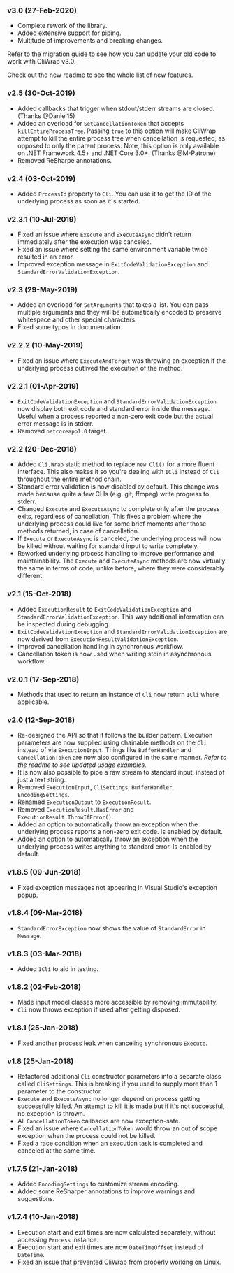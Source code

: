 ### v3.0 (27-Feb-2020)

- Complete rework of the library.
- Added extensive support for piping.
- Multitude of improvements and breaking changes.

Refer to the [migration guide](https://github.com/Tyrrrz/CliWrap/wiki/Migration-guide-(from-v2.5-to-v3.0)) to see how you can update your old code to work with CliWrap v3.0.

Check out the new readme to see the whole list of new features.

### v2.5 (30-Oct-2019)

- Added callbacks that trigger when stdout/stderr streams are closed. (Thanks @Daniel15)
- Added an overload for `SetCancellationToken` that accepts `killEntireProcessTree`. Passing `true` to this option will make CliWrap attempt to kill the entire process tree when cancellation is requested, as opposed to only the parent process. Note, this option is only available on .NET Framework 4.5+ and .NET Core 3.0+. (Thanks @M-Patrone)
- Removed ReSharpe annotations.

### v2.4 (03-Oct-2019)

- Added `ProcessId` property to `Cli`. You can use it to get the ID of the underlying process as soon as it's started.

### v2.3.1 (10-Jul-2019)

- Fixed an issue where `Execute` and `ExecuteAsync` didn't return immediately after the execution was canceled.
- Fixed an issue where setting the same environment variable twice resulted in an error.
- Improved exception message in `ExitCodeValidationException` and `StandardErrorValidationException`.

### v2.3 (29-May-2019)

- Added an overload for `SetArguments` that takes a list. You can pass multiple arguments and they will be automatically encoded to preserve whitespace and other special characters.
- Fixed some typos in documentation.

### v2.2.2 (10-May-2019)

- Fixed an issue where `ExecuteAndForget` was throwing an exception if the underlying process outlived the execution of the method.

### v2.2.1 (01-Apr-2019)

- `ExitCodeValidationException` and `StandardErrorValidationException` now display both exit code and standard error inside the message. Useful when a process reported a non-zero exit code but the actual error message is in stderr.
- Removed `netcoreapp1.0` target.

### v2.2 (20-Dec-2018)

- Added `Cli.Wrap` static method to replace `new Cli()` for a more fluent interface. This also makes it so you're dealing with `ICli` instead of `Cli` throughout the entire method chain.
- Standard error validation is now disabled by default. This change was made because quite a few CLIs (e.g. git, ffmpeg) write progress to stderr.
- Changed `Execute` and `ExecuteAsync` to complete only after the process exits, regardless of cancellation. This fixes a problem where the underlying process could live for some brief moments after those methods returned, in case of cancellation.
- If `Execute` or `ExecuteAsync` is canceled, the underlying process will now be killed without waiting for standard input to write completely.
- Reworked underlying process handling to improve performance and maintainability. The `Execute` and `ExecuteAsync` methods are now virtually the same in terms of code, unlike before, where they were considerably different.

### v2.1 (15-Oct-2018)

- Added `ExecutionResult` to `ExitCodeValidationException` and `StandardErrorValidationException`. This way additional information can be inspected during debugging.
- `ExitCodeValidationException` and `StandardErrorValidationException` are now derived from `ExecutionResultValidationException`.
- Improved cancellation handling in synchronous workflow.
- Cancellation token is now used when writing stdin in asynchronous workflow.

### v2.0.1 (17-Sep-2018)

- Methods that used to return an instance of `Cli` now return `ICli` where applicable.

### v2.0 (12-Sep-2018)

- Re-designed the API so that it follows the builder pattern. Execution parameters are now supplied using chainable methods on the `Cli` instead of via `ExecutionInput`. Things like `BufferHandler` and `CancellationToken` are now also configured in the same manner. *Refer to the readme to see updated usage examples.*
- It is now also possible to pipe a raw stream to standard input, instead of just a text string.
- Removed `ExecutionInput`, `CliSettings`, `BufferHandler`, `EncodingSettings`.
- Renamed `ExecutionOutput` to `ExecutionResult`.
- Removed `ExecutionResult.HasError` and `ExecutionResult.ThrowIfError()`.
- Added an option to automatically throw an exception when the underlying process reports a non-zero exit code. Is enabled by default.
- Added an option to automatically throw an exception when the underlying process writes anything to standard error. Is enabled by default.

### v1.8.5 (09-Jun-2018)

- Fixed exception messages not appearing in Visual Studio's exception popup.

### v1.8.4 (09-Mar-2018)

- `StandardErrorException` now shows the value of `StandardError` in `Message`.

### v1.8.3 (03-Mar-2018)

- Added `ICli` to aid in testing.

### v1.8.2 (02-Feb-2018)

- Made input model classes more accessible by removing immutability.
- `Cli` now throws exception if used after getting disposed.

### v1.8.1 (25-Jan-2018)

- Fixed another process leak when canceling synchronous `Execute`.

### v1.8 (25-Jan-2018)

- Refactored additional `Cli` constructor parameters into a separate class called `CliSettings`. This is breaking if you used to supply more than 1 parameter to the constructor.
- `Execute` and `ExecuteAsync` no longer depend on process getting successfully killed. An attempt to kill it is made but if it's not successful, no exception is thrown.
- All `CancellationToken` callbacks are now exception-safe.
- Fixed an issue where `CancellationToken` would throw an out of scope exception when the process could not be killed.
- Fixed a race condition when an execution task is completed and canceled at the same time.

### v1.7.5 (21-Jan-2018)

- Added `EncodingSettings` to customize stream encoding.
- Added some ReSharper annotations to improve warnings and suggestions.

### v1.7.4 (10-Jan-2018)

- Execution start and exit times are now calculated separately, without accessing `Process` instance.
- Execution start and exit times are now `DateTimeOffset` instead of `DateTime`.
- Fixed an issue that prevented CliWrap from properly working on Linux.